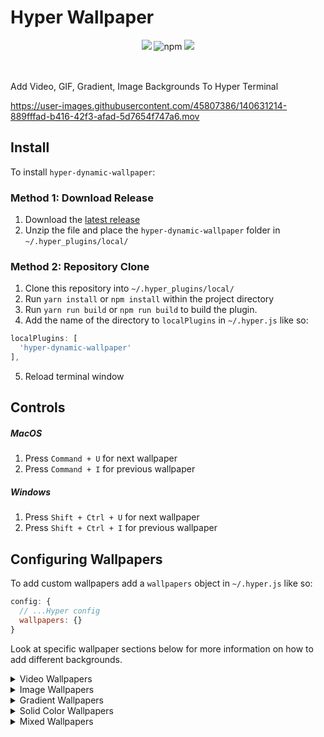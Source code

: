 # Hyper Wallpaper

<div style="text-align: center; margin-bottom: 16px;">
  <img src="https://img.shields.io/npm/v/hyper-dynamic-wallpaper.svg?style=for-the-badge"/>
  <img alt="npm" src="https://img.shields.io/npm/dt/hyper-dynamic-wallpaper?style=for-the-badge">
  <a href="https://hyper.is/">
    <img src="https://img.shields.io/badge/made%20for-Hyper Terminal-F97588?logo=hyper&style=for-the-badge">
  </a>
</div>

<br>

Add Video, GIF, Gradient, Image Backgrounds To Hyper Terminal

https://user-images.githubusercontent.com/45807386/140631214-889fffad-b416-42f3-afad-5d7654f747a6.mov


## Install
To install `hyper-dynamic-wallpaper`:

### Method 1: Download Release
1. Download the [latest release](https://github.com/ardeora/hyper-dynamic-wallpaper/releases/download/1.0.1/hyper-dynamic-wallpaper.zip)
2. Unzip the file and place the `hyper-dynamic-wallpaper` folder in `~/.hyper_plugins/local/`

### Method 2: Repository Clone
1. Clone this repository into `~/.hyper_plugins/local/`
2. Run `yarn install` or `npm install` within the project directory
3. Run `yarn run build` or `npm run build` to build the plugin.
4. Add the name of the directory to `localPlugins` in `~/.hyper.js` like so:
```js
localPlugins: [
  'hyper-dynamic-wallpaper'
],
```
5. Reload terminal window

## Controls
##### MacOS
  1. Press `Command + U` for next wallpaper
  2. Press `Command + I` for previous wallpaper   
##### Windows
  1. Press `Shift + Ctrl + U` for next wallpaper
  2. Press `Shift + Ctrl + I` for previous wallpaper   

## Configuring Wallpapers
To add custom wallpapers add a `wallpapers` object in `~/.hyper.js` like so:
```js
config: {
  // ...Hyper config
  wallpapers: {}
}
```

Look at specific wallpaper sections below for more information on how to add different backgrounds.

<details>
  <summary>Video Wallpapers</summary>

  ## Video Wallpapers

  ```js
  config: {
    // ...Hyper config
    wallpapers: {
      video: VideoConfig | VideoConfig[]
    }
  }
  ```
  #### `VideoConfig` Options
  | Property | Required | Default Value | Description                 |
  |----------|----------|---------------|-----------------------------|
  | source   | yes      |       -       | Local path or link to video |
  | speed    | no       | 1             | Video Speed                 |

  
  #### Examples: Video Wallpaper Config
  
  ##### Single Video Wallpaper
  ```js
  config: {
    // ...Hyper config
    wallpapers: {
      video: {
        source: '/Users/aryandeora/Desktop/Downloads/aurora.mp4',
        speed: 1,
        // Opacity of the hyper window, 0 is completely opaque, Available: 0 - 10
        maskAlpha: 7,
      }
    }
  }
  ```
  
  ##### Multiple Video Wallpapers
  ```js
  config: {
    // ...Hyper config
    wallpapers: {
      video: [
        {
          source: '/Users/aryandeora/Desktop/Downloads/aurora.mp4',
        },
        {
          source: 'https://cdn.dribbble.com/users/288987/screenshots/15269498/media/3e7d1d6ca30d7793f72168cb99d6e5b8.mp4',
          speed: 0.8
        }
      ]
    }
  }
  ```

</details>

<details>
  <summary>Image Wallpapers</summary>

  ## Image Wallpapers
  
  ```js
  config: {
    // ...Hyper config
    wallpapers: {
      image: ImageConfig | ImageConfig[]
    }
  }
  ```
  #### `ImageConfig` Options
  | Property | Required | Default Value | Description                        |
  |----------|----------|---------------|------------------------------------|
  | source   | yes      |       -       | Local path or link to image        |
  | repeat   | no       | `no-repeat`   | CSS [`background-repeat`](https://developer.mozilla.org/en-US/docs/Web/CSS/background-repeat) property   |
  | color    | no       | `black`       | CSS [`background-color`](https://developer.mozilla.org/en-US/docs/Web/CSS/background-color) property    |
  | position | no       | `center`      | CSS [`background-position`](https://developer.mozilla.org/en-US/docs/Web/CSS/background-position) property |
  | size     | no       | `cover`       | CSS [`background-size`](https://developer.mozilla.org/en-US/docs/Web/CSS/background-size) property     |

  
  #### Examples: Image Wallpaper Config
  
  ##### Single Image Wallpaper
  ```js
  config: {
    // ...Hyper config
    wallpapers: {
      image: {
        source: '/Users/aryandeora/Desktop/Downloads/image.gif',
      }
    }
  }
  ```
  
  ##### Multiple Image Wallpapers
  ```js
  config: {
    // ...Hyper config
    wallpapers: {
      image: [
        {
          source: '/Users/aryandeora/Desktop/Downloads/image.png',
        },
        {
          source: 'https://lh3.googleusercontent.com/proxy/pVwXyJdsROLTGHwWQmiPH4xEj-ZE1VjlAJbQN9jAYprMD7QV4R25AFoyFq2Cn0yhKnzCCTKw2lgffd4yeUxUQGljk6IhZqo',
          position: '90% 50%',
          size: '35%',
          color: '#08103a'
        }
      ]
    }
  }
  ```
</details>

<details>
  <summary>Gradient Wallpapers</summary>

  ## Gradient Wallpapers
  
  ```js
  config: {
    // ...Hyper config
    wallpapers: {
      gradient: GradientConfig | GradientConfig[]
    }
  }
  ```
  #### `GradientConfig` Options
  | Property | Required | Default Value | Description                        |
  |----------|----------|---------------|------------------------------------|
  | colors           | yes      |       -       | List of colors in the gradient        |
  | gradientAngle    | no       | 270       | Gradient direction in degrees |
  | animationTime    | no       | 0   | CSS [`animation-duration`](https://developer.mozilla.org/en-US/docs/Web/CSS/animation-duration) property   |
  | timingFunction   | no       | `linear`      | CSS [`animation-timing-function`](https://developer.mozilla.org/en-US/docs/Web/CSS/animation-timing-function) property |
  

  
  #### Examples: Gradient Wallpaper Config
  
  ##### Single Gradient Wallpaper
  ```js
  config: {
    // ...Hyper config
    wallpapers: {
      gradient: {
        colors: ['#F17C58', '#E94584', '#24AADB' , '#27DBB1','#FFDC18', '#FF3706'],
        animationTime: 30,
        timingFunction: 'linear',
        gradientAngle: 270
      }
    }
  }
  ```
  
  ##### Multiple Gradient Wallpapers
  ```js
  config: {
    // ...Hyper config
    wallpapers: {
      gradient: [
        {
          colors: ['#F17C58', '#E94584', '#24AADB' , '#27DBB1','#FFDC18', '#FF3706'],
          animationTime: 30,
          timingFunction: 'linear',
          gradientAngle: 270
        },
        {
          colors: ['#421F41', '#0475A2'],
          animationTime: 5,
          timingFunction: 'linear',
          gradientAngle: 270
        }
      ]
    }
  }
  ```
</details>

<details>
  <summary>Solid Color Wallpapers</summary>

  ## Solid Color Wallpapers
  
  ```js
  config: {
    // ...Hyper config
    wallpapers: {
      solid: SolidColorConfig | SolidColorConfig[]
    }
  }
  ```
  #### `SolidColorConfig` Options
  | Property | Required | Default Value | Description                        |
  |----------|----------|---------------|------------------------------------|
  | color    | yes      |       -       | Background        |
  
  #### Examples: Solid Color Wallpaper Config
  
  ##### Single Solid Color Wallpaper
  ```js
  config: {
    // ...Hyper config
    wallpapers: {
      solid: {
        color: 'hotpink',
      }
    }
  }
  ```
  
  ##### Multiple Solid Color Wallpapers
  ```js
  config: {
    // ...Hyper config
    wallpapers: {
      solid: [
        {
          color: 'hotpink',
        },
        {
          color: '#421F41',
        }
      ]
    }
  }
  ```
</details>

<details>
  <summary>Mixed Wallpapers</summary>

  ## Mixed Wallpapers
  
  ```js
  config: {
    // ...Hyper config
    wallpapers: {
      video: VideoConfig | VideoConfig[],
      image: ImageConfig | ImageConfig[],
      gradient: GradientConfig | GradientConfig[],
      solid: SolidColorConfig | SolidColorConfig[]
    }
  }
  ```
  Multiple wallpaper types can be mixed together in the same config like so:

  ```js
  config: {
    // ...Hyper config
    wallpapers: {
      solid: {
        color: '#421F41',
      },
      video: [{
          source: '/Users/aryandeora/Desktop/Downloads/aurora.mp4',
          speed: 1
        }
      ]
      image: [
        {
          source: '/Users/aryandeora/Desktop/Downloads/image.png',
        },
        {
          source: 'https://lh3.googleusercontent.com/proxy/pVwXyJdsROLTGHwWQmiPH4xEj-ZE1VjlAJbQN9jAYprMD7QV4R25AFoyFq2Cn0yhKnzCCTKw2lgffd4yeUxUQGljk6IhZqo',
          position: '90% 50%',
          size: '35%',
          color: '#08103a'
        }
      ]
    }
  }
  ```
</details>

